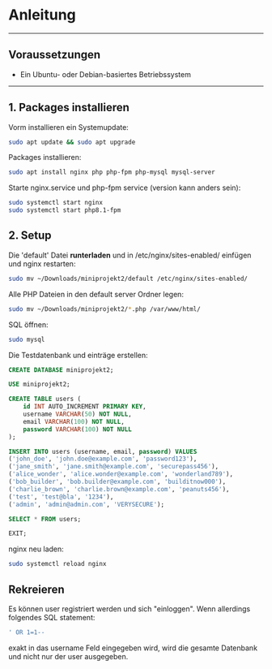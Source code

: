 # Anleitung

---

## Voraussetzungen

- Ein Ubuntu- oder Debian-basiertes Betriebssystem

---

## 1. Packages installieren

Vorm installieren ein Systemupdate:

```bash
sudo apt update && sudo apt upgrade
```

Packages installieren:

```bash
sudo apt install nginx php php-fpm php-mysql mysql-server
```
Starte nginx.service und php-fpm service (version kann anders sein):

```bash
sudo systemctl start nginx
sudo systemctl start php8.1-fpm
```
## 2. Setup
Die 'default' Datei **runterladen** und in /etc/nginx/sites-enabled/ einfügen und nginx restarten:

```bash
sudo mv ~/Downloads/miniprojekt2/default /etc/nginx/sites-enabled/
```

Alle PHP Dateien in den default server Ordner legen:

```bash
sudo mv ~/Downloads/miniprojekt2/*.php /var/www/html/
```

SQL öffnen:
```bash
sudo mysql
```
Die Testdatenbank und einträge erstellen:
```sql
CREATE DATABASE miniprojekt2;

USE miniprojekt2;

CREATE TABLE users (
    id INT AUTO_INCREMENT PRIMARY KEY,
    username VARCHAR(50) NOT NULL,
    email VARCHAR(100) NOT NULL,
    password VARCHAR(100) NOT NULL
);

INSERT INTO users (username, email, password) VALUES
('john_doe', 'john.doe@example.com', 'password123'),
('jane_smith', 'jane.smith@example.com', 'securepass456'),
('alice_wonder', 'alice.wonder@example.com', 'wonderland789'),
('bob_builder', 'bob.builder@example.com', 'builditnow000'),
('charlie_brown', 'charlie.brown@example.com', 'peanuts456'),
('test', 'test@bla', '1234'),
('admin', 'admin@admin.com', 'VERYSECURE');

SELECT * FROM users;

EXIT;
```
nginx neu laden:

```bash
sudo systemctl reload nginx
```

## Rekreieren
Es können user registriert werden und sich "einloggen". Wenn allerdings folgendes SQL statement:

```sql
' OR 1=1--
```
exakt in das username Feld eingegeben wird, wird die gesamte Datenbank und nicht nur der user ausgegeben.

